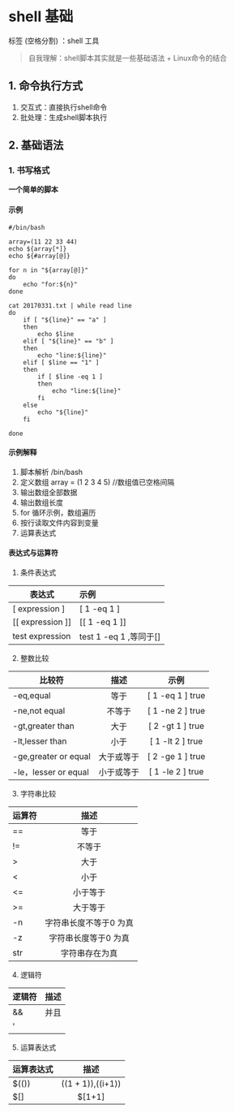 # shell 基础

标签 (空格分割) ：shell 工具

> 自我理解：shell脚本其实就是一些基础语法 + Linux命令的结合

## 1. 命令执行方式

1. 交互式：直接执行shell命令
2. 批处理：生成shell脚本执行 


## 2. 基础语法

### 1. 书写格式

**一个简单的脚本**

#### 示例
```shell
#/bin/bash

array=(11 22 33 44)
echo ${array[*]}
echo ${#array[@]}

for n in "${array[@]}"
do
	echo "for:${n}"
done

cat 20170331.txt | while read line
do
	if [ "${line}" == "a" ]
	then
		echo $line
	elif [ "${line}" == "b" ]
	then
		echo "line:${line}"
	elif [ $line == "1" ]
	then
		if [ $line -eq 1 ]
		then
			echo "line:${line}"
		fi
	else
		echo "${line}"
	fi
	
done
```
#### 示例解释
1. 脚本解析 /bin/bash
2. 定义数组 array = (1 2 3 4 5) //数组值已空格间隔
3. 输出数组全部数据 
4. 输出数组长度
5. for 循环示例，数组遍历
6. 按行读取文件内容到变量
7. 运算表达式

#### 表达式与运算符

1. 条件表达式

|表达式|示例|
|------|:---|
|[ expression ]|[ 1 -eq 1 ]|
|[[ expression ]]|[[ 1 -eq 1 ]]|
|test expression|test 1 -eq 1 ,等同于[]|

2. 整数比较

|比较符|描述|示例|
|------|:---:|:----:|
|-eq,equal    |等于  |[ 1 -eq 1 ] true|
|-ne,not equal|不等于|[ 1 -ne 2 ] true|
|-gt,greater than|大于|[ 2 -gt 1 ] true|
|-lt,lesser than|小于|[ 1 -lt 2 ] true|
|-ge,greater or equal|大于或等于|[ 2 -ge 1 ] true|
|-le，lesser or equal|小于或等于|[ 1 -le 2 ] true|

3. 字符串比较

|运算符|描述|
|------|:---:|
|==|等于|
|!=|不等于|
|>|大于|
|<|小于|
|<=|小于等于|
|>=|大于等于|
|-n|字符串长度不等于0 为真|
|-z|字符串长度等于0 为真|
|str|字符串存在为真|

4. 逻辑符

|逻辑符|描述|
|------|:---:|
|&&|并且|
| '||' |或者|

5. 运算表达式

|运算表达式|描述|
|------|:---:|
|$(())|$((1+1)),$((i+1))|
|$[]|$[1+1]|
